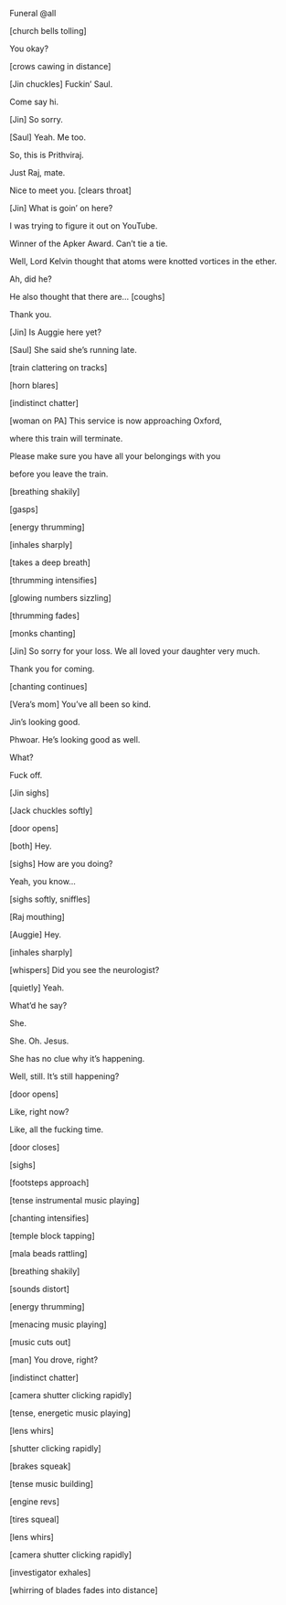 Funeral @all

\[church bells tolling\]

You okay?

\[crows cawing in distance\]

\[Jin chuckles\] Fuckin’ Saul.

Come say hi.

\[Jin\] So sorry.

\[Saul\] Yeah. Me too.

So, this is Prithviraj.

Just Raj, mate.

Nice to meet you. \[clears throat\]

\[Jin\] What is goin’ on here?

I was trying to figure it out on YouTube.

Winner of the Apker Award. Can’t tie a tie.

Well, Lord Kelvin thought that atoms were knotted vortices in the ether.

Ah, did he?

He also thought that there are… \[coughs\]

Thank you.

\[Jin\] Is Auggie here yet?

\[Saul\] She said she’s running late.

\[train clattering on tracks\]

\[horn blares\]

\[indistinct chatter\]

\[woman on PA\] This service is now approaching Oxford,

where this train will terminate.

Please make sure you have all your belongings with you

before you leave the train.

\[breathing shakily\]

\[gasps\]

\[energy thrumming\]

\[inhales sharply\]

\[takes a deep breath\]

\[thrumming intensifies\]

\[glowing numbers sizzling\]

\[thrumming fades\]

\[monks chanting\]

\[Jin\] So sorry for your loss. We all loved your daughter very much.

Thank you for coming.

\[chanting continues\]

\[Vera’s mom\] You’ve all been so kind.

Jin’s looking good.

Phwoar. He’s looking good as well.

What?

Fuck off.

\[Jin sighs\]

\[Jack chuckles softly\]

\[door opens\]

\[both\] Hey.

\[sighs\] How are you doing?

Yeah, you know…

\[sighs softly, sniffles\]

\[Raj mouthing\]

\[Auggie\] Hey.

\[inhales sharply\]

\[whispers\] Did you see the neurologist?

\[quietly\] Yeah.

What’d he say?

She.

She. Oh. Jesus.

She has no clue why it’s happening.

Well, still. It’s still happening?

\[door opens\]

Like, right now?

Like, all the fucking time.

\[door closes\]

\[sighs\]

\[footsteps approach\]

\[tense instrumental music playing\]

\[chanting intensifies\]

\[temple block tapping\]

\[mala beads rattling\]

\[breathing shakily\]

\[sounds distort\]

\[energy thrumming\]

\[menacing music playing\]

\[music cuts out\]

\[man\] You drove, right?

\[indistinct chatter\]

\[camera shutter clicking rapidly\]

\[tense, energetic music playing\]

\[lens whirs\]

\[shutter clicking rapidly\]

\[brakes squeak\]

\[tense music building\]

\[engine revs\]

\[tires squeal\]

\[lens whirs\]

\[camera shutter clicking rapidly\]

\[investigator exhales\]

\[whirring of blades fades into distance\]